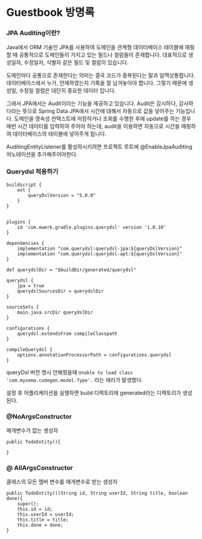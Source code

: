 # Guestbook 방명록

### JPA Auditing이란?

Java에서 ORM 기술인 JPA를 사용하여 도메인을 관계형 데이터베이스 테이블에 매핑할 때 공통적으로 도메인들이 가지고 있는 필드나 컬럼들이 존재합니다.
대표적으로 생성일자, 수정일자, 식별자 같은 필드 및 컬럼이 있습니다.

도메인마다 공통으로 존재한다는 의미는 결국 코드가 중복된다는 말과 일맥상통합니다.
데이터베이스에서 누가, 언제하였는지 기록을 잘 남겨놓아야 합니다. 그렇기 때문에 생성일, 수정일 컬럼은 대단히 중요한 데이터 입니다.

그래서 JPA에서는 Audit이라는 기능을 제공하고 있습니다. Audit은 감시하다, 감사하다라는 뜻으로 Spring Data JPA에서 시간에 대해서 자동으로 값을 넣어주는 기능입니다.
도메인을 영속성 컨텍스트에 저장하거나 조회를 수행한 후에 update를 하는 경우 매번 시간 데이터를 입력하여 주어야 하는데,
audit을 이용하면 자동으로 시간을 매핑하여 데이터베이스의 테이블에 넣어주게 됩니다.

AuditingEntityListener를 활성하시키려면 프로젝트 루트에 @EnableJpaAuditing어노테이션을 추가해주어야한다.

### Querydsl 적용하기
```
buildscript {
	ext {
		queryDslVersion = "5.0.0"
	}
}


plugins {
    id 'com.ewerk.gradle.plugins.querydsl' version '1.0.10'
}

dependencies {
    implementation "com.querydsl:querydsl-jpa:${queryDslVersion}"
	implementation "com.querydsl:querydsl-apt:${queryDslVersion}"
}

def querydslDir = "$buildDir/generated/querydsl"

querydsl {
	jpa = true
	querydslSourcesDir = querydslDir
}

sourceSets {
	main.java.srcDir querydslDir
}

configurations {
	querydsl.extendsFrom compileClasspath
}

compileQuerydsl {
	options.annotationProcessorPath = configurations.querydsl
}
```

queryDsl 버전 명시 안해줬을때 `Unable to load class 'com.mysema.codegen.model.Type'.` 라는 에러가 발생했다.

설정 후 어플리케이션을 실행하면 build 디렉토리에 generated라는 디렉토리가 생성된다.

### @NoArgsConstructor
매개변수가 없는 생성자
```
public TodoEntity(){

} 
```
### @ AllArgsConstructor
클래스의 모든 멤버 변수를 매개변수로 받는 생성자
```
public TodoEntity()(String id, String userId, String title, boolean done){
    super();
    this.id = id;
    this.userId = userId;
    this.title = title;
    this.done = done;
}
```